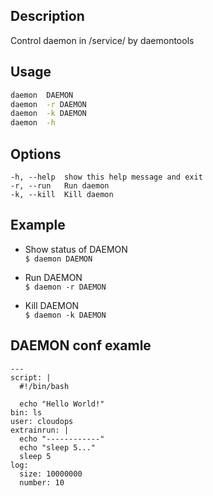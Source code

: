 ## Description

Control daemon in /service/ by daemontools

## Usage

```bash
daemon  DAEMON
daemon  -r DAEMON
daemon  -k DAEMON
daemon  -h
```

## Options

```
-h, --help  show this help message and exit  
-r, --run   Run daemon  
-k, --kill  Kill daemon  
```

## Example

- Show status of DAEMON  
  `$ daemon DAEMON`

- Run DAEMON  
  `$ daemon -r DAEMON`

- Kill DAEMON  
  `$ daemon -k DAEMON`

## DAEMON conf examle

```
---
script: |
  #!/bin/bash

  echo "Hello World!"
bin: ls
user: cloudops
extrainrun: |
  echo "------------"
  echo "sleep 5..."
  sleep 5
log:
  size: 10000000
  number: 10
```

